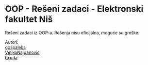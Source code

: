 # OOP - Rešeni zadaci - Elektronski fakultet Niš 
Rešeni zadaci iz OOP-a.
Rešenja nisu oficijalna, moguće su greške.

Autori:<br>
[gospaleks](https://github.com/gospaleks) <br>
[VeljkoNajdanovic](https://github.com/VeljkoNajdanovic) <br>
[bxgda](https://github.com/bxgda) 
